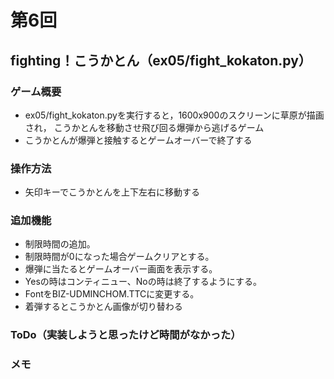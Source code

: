 # 第6回
## fighting！こうかとん（ex05/fight_kokaton.py）
### ゲーム概要
- ex05/fight_kokaton.pyを実行すると，1600x900のスクリーンに草原が描画され，
こうかとんを移動させ飛び回る爆弾から逃げるゲーム
- こうかとんが爆弾と接触するとゲームオーバーで終了する
### 操作方法
- 矢印キーでこうかとんを上下左右に移動する
### 追加機能
- 制限時間の追加。
- 制限時間が0になった場合ゲームクリアとする。
- 爆弾に当たるとゲームオーバー画面を表示する。
- Yesの時はコンティニュー、Noの時は終了するようにする。
- FontをBIZ-UDMINCHOM.TTCに変更する。
- 着弾するとこうかとん画像が切り替わる
### ToDo（実装しようと思ったけど時間がなかった）
### メモ